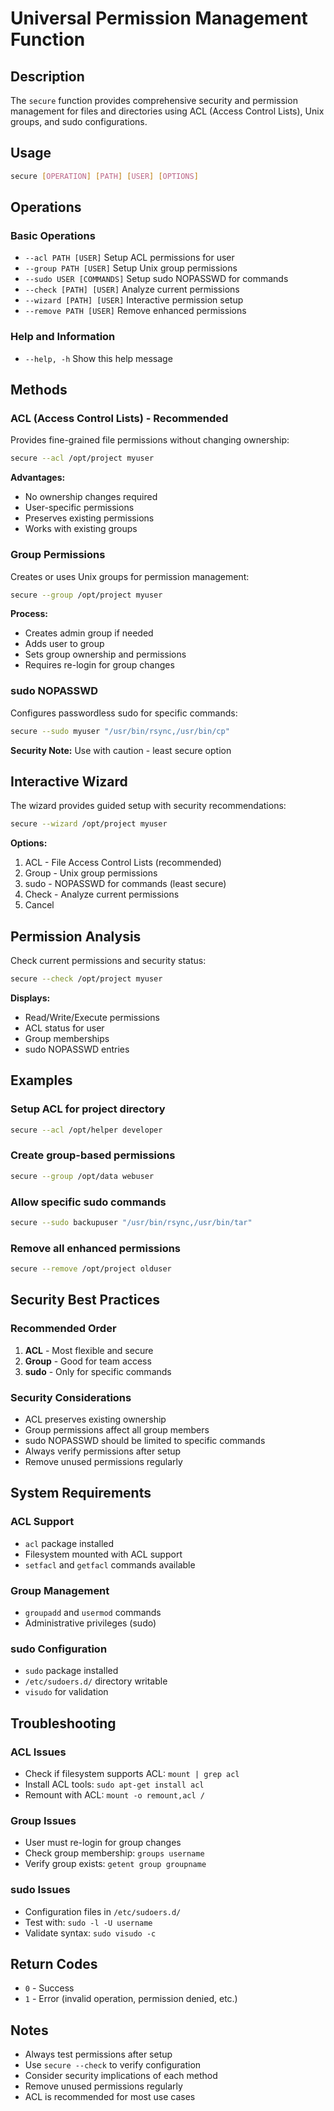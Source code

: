 # Universal Permission Management Function

## Description

The `secure` function provides comprehensive security and permission management for files and directories using ACL (Access Control Lists), Unix groups, and sudo configurations.

## Usage

```bash
secure [OPERATION] [PATH] [USER] [OPTIONS]
```

## Operations

### Basic Operations

- `--acl PATH [USER]`	Setup ACL permissions for user
- `--group PATH [USER]`	Setup Unix group permissions  
- `--sudo USER [COMMANDS]`	Setup sudo NOPASSWD for commands
- `--check [PATH] [USER]`	Analyze current permissions
- `--wizard [PATH] [USER]`	Interactive permission setup
- `--remove PATH [USER]`	Remove enhanced permissions

### Help and Information

- `--help, -h`	Show this help message

## Methods

### ACL (Access Control Lists) - Recommended

Provides fine-grained file permissions without changing ownership:

```bash
secure --acl /opt/project myuser
```

**Advantages:**
- No ownership changes required
- User-specific permissions
- Preserves existing permissions
- Works with existing groups

### Group Permissions

Creates or uses Unix groups for permission management:

```bash
secure --group /opt/project myuser
```

**Process:**
- Creates admin group if needed
- Adds user to group
- Sets group ownership and permissions
- Requires re-login for group changes

### sudo NOPASSWD

Configures passwordless sudo for specific commands:

```bash
secure --sudo myuser "/usr/bin/rsync,/usr/bin/cp"
```

**Security Note:** Use with caution - least secure option

## Interactive Wizard

The wizard provides guided setup with security recommendations:

```bash
secure --wizard /opt/project myuser
```

**Options:**
1. ACL - File Access Control Lists (recommended)
2. Group - Unix group permissions
3. sudo - NOPASSWD for commands (least secure)
4. Check - Analyze current permissions
0. Cancel

## Permission Analysis

Check current permissions and security status:

```bash
secure --check /opt/project myuser
```

**Displays:**
- Read/Write/Execute permissions
- ACL status for user
- Group memberships
- sudo NOPASSWD entries

## Examples

### Setup ACL for project directory
```bash
secure --acl /opt/helper developer
```

### Create group-based permissions
```bash
secure --group /opt/data webuser
```

### Allow specific sudo commands
```bash
secure --sudo backupuser "/usr/bin/rsync,/usr/bin/tar"
```

### Remove all enhanced permissions
```bash
secure --remove /opt/project olduser
```

## Security Best Practices

### Recommended Order
1. **ACL** - Most flexible and secure
2. **Group** - Good for team access
3. **sudo** - Only for specific commands

### Security Considerations
- ACL preserves existing ownership
- Group permissions affect all group members
- sudo NOPASSWD should be limited to specific commands
- Always verify permissions after setup
- Remove unused permissions regularly

## System Requirements

### ACL Support
- `acl` package installed
- Filesystem mounted with ACL support
- `setfacl` and `getfacl` commands available

### Group Management
- `groupadd` and `usermod` commands
- Administrative privileges (sudo)

### sudo Configuration
- `sudo` package installed
- `/etc/sudoers.d/` directory writable
- `visudo` for validation

## Troubleshooting

### ACL Issues
- Check if filesystem supports ACL: `mount | grep acl`
- Install ACL tools: `sudo apt-get install acl`
- Remount with ACL: `mount -o remount,acl /`

### Group Issues
- User must re-login for group changes
- Check group membership: `groups username`
- Verify group exists: `getent group groupname`

### sudo Issues
- Configuration files in `/etc/sudoers.d/`
- Test with: `sudo -l -U username`
- Validate syntax: `sudo visudo -c`

## Return Codes

- `0` - Success
- `1` - Error (invalid operation, permission denied, etc.)

## Notes

- Always test permissions after setup
- Use `secure --check` to verify configuration
- Consider security implications of each method
- Remove unused permissions regularly
- ACL is recommended for most use cases